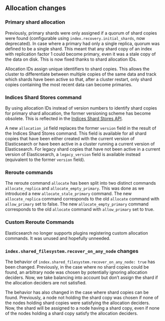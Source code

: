 ## Allocation changes

### Primary shard allocation

Previously, primary shards were only assigned if a quorum of shard copies were found (configurable using `index.recovery.initial_shards`, now deprecated). In case where a primary had only a single replica, quorum was defined to be a single shard. This meant that any shard copy of an index with replication factor 1 could become primary, even it was a stale copy of the data on disk. This is now fixed thanks to shard allocation IDs.

Allocation IDs assign unique identifiers to shard copies. This allows the cluster to differentiate between multiple copies of the same data and track which shards have been active so that, after a cluster restart, only shard copies containing the most recent data can become primaries.

### Indices Shard Stores command

By using allocation IDs instead of version numbers to identify shard copies for primary shard allocation, the former versioning scheme has become obsolete. This is reflected in the [Indices Shard Stores API](indices-shards-stores.html "Indices Shard Stores").

A new `allocation_id` field replaces the former `version` field in the result of the Indices Shard Stores command. This field is available for all shard copies that have been either created with the current version of Elasticsearch or have been active in a cluster running a current version of Elasticsearch. For legacy shard copies that have not been active in a current version of Elasticsearch, a `legacy_version` field is available instead (equivalent to the former `version` field).

### Reroute commands

The reroute command `allocate` has been split into two distinct commands `allocate_replica` and `allocate_empty_primary`. This was done as we introduced a new `allocate_stale_primary` command. The new `allocate_replica` command corresponds to the old `allocate` command with `allow_primary` set to false. The new `allocate_empty_primary` command corresponds to the old `allocate` command with `allow_primary` set to true.

### Custom Reroute Commands

Elasticsearch no longer supports plugins registering custom allocation commands. It was unused and hopefully unneeded.

### `index.shared_filesystem.recover_on_any_node` changes

The behavior of `index.shared_filesystem.recover_on_any_node: true` has been changed. Previously, in the case where no shard copies could be found, an arbitrary node was chosen by potentially ignoring allocation deciders. Now, we take balancing into account but don’t assign the shard if the allocation deciders are not satisfied.

The behavior has also changed in the case where shard copies can be found. Previously, a node not holding the shard copy was chosen if none of the nodes holding shard copies were satisfying the allocation deciders. Now, the shard will be assigned to a node having a shard copy, even if none of the nodes holding a shard copy satisfy the allocation deciders.
